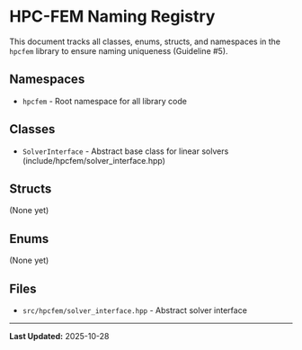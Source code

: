 # HPC-FEM Naming Registry

This document tracks all classes, enums, structs, and namespaces in the `hpcfem` library to ensure naming uniqueness (Guideline #5).

## Namespaces

- `hpcfem` - Root namespace for all library code

## Classes

- `SolverInterface` - Abstract base class for linear solvers (include/hpcfem/solver_interface.hpp)

## Structs

(None yet)

## Enums

(None yet)

## Files

- `src/hpcfem/solver_interface.hpp` - Abstract solver interface

---
**Last Updated:** 2025-10-28
